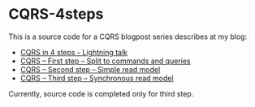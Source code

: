 # CQRS-4steps

This is a source code for a CQRS blogpost series describes at my blog:
* [CQRS in 4 steps - Lightning talk](http://radblog.pl/2017/09/17/cqrs-in-4-steps-lightning-talk/)
* [CQRS – First step – Split to commands and queries](http://radblog.pl/2017/08/19/cqrs-first-step-split-to-commands-and-queries/)
* [CQRS – Second step – Simple read model](http://radblog.pl/2017/10/31/cqrs-second-step-different-query-model/)
* [CQRS – Third step – Synchronous read model](http://radblog.pl/en/2018/01/08/cqrs-third-step-synchronous-read-model/)

Currently, source code is completed only for third step.
